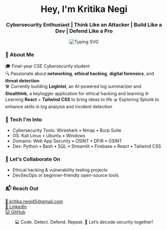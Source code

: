 <h1 align="center">Hey, I'm Kritika Negi</h1>
<h3 align="center">Cybersecurity Enthusiast | Think Like an Attacker | Build Like a Dev | Defend Like a Pro</h3>

<p align="center">
<img src="https://readme-typing-svg.demolab.com?font=Fira+Code&pause=1000&center=true&vCenter=true&width=380&lines=CTF+Solver+%7C+Security+Builder;Learning+React+%26+Tailwind;Exploring+Splunk" alt="Typing SVG" />
</p>



### 🚀 About Me

🎓 Final-year CSE Cybersecurity student  
🔍 Passionate about **networking**, **ethical hacking**, **digital forensics**, and **threat detection**   
🛠️ Currently building **LogIntel**, an AI-powered log summarizer and **StealthInk**, a keylogger application for ethical hacking and learning
🌐 Learning **React** + **Tailwind CSS** to bring ideas to life
📊 Exploring Splunk to enhance skills in log analysis and incident detection



### 🔐 Tech I'm Into

- Cybersecurity Tools: Wireshark • Nmap • Burp Suite  
- OS: Kali Linux • Ubuntu • Windows  
- Domains: Web App Security • OSINT • DFIR • OSINT  
- Dev: Python • Bash • SQL • Streamlit • Firebase • React • Tailwind CSS 



### 🤝 Let’s Collaborate On

- Ethical hacking & vulnerability testing projects  
- DevSecOps or beginner-friendly open-source tools



### 📬 Reach Out

[📧 kritika.negi45@gmail.com](mailto:kritika.negi45@gmail.com)  
[💼 LinkedIn](https://linkedin.com/in/kritika-negi-3a56982a6)  
[🐱 GitHub](https://github.com/kritsnegi)



<div align="center">
💻 Code. Detect. Defend. Repeat.  
🔎 Let’s decode security together!
</div>

